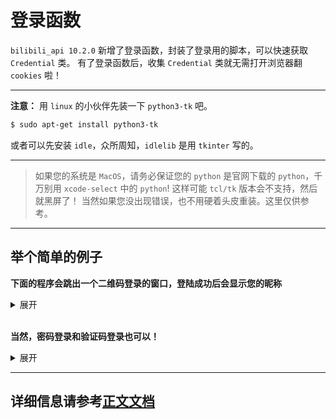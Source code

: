 # 登录函数

`bilibili_api 10.2.0` 新增了登录函数，封装了登录用的脚本，可以快速获取 `Credential` 类。
有了登录函数后，收集 `Credential` 类就无需打开浏览器翻 `cookies` 啦！

---
**注意：**
用 `linux` 的小伙伴先装一下 `python3-tk` 吧。

``` bash
$ sudo apt-get install python3-tk
```

或者可以先安装 `idle`，众所周知，`idlelib` 是用 `tkinter` 写的。

---
>如果您的系统是 `MacOS`，请务必保证您的 `python` 是官网下载的 `python`，千万别用 `xcode-select` 中的 `python`! 这样可能 `tcl/tk` 版本会不支持，然后就黑屏了！
>当然如果您没出现错误，也不用硬着头皮重装。这里仅供参考。
---

## 举个简单的例子

**下面的程序会跳出一个二维码登录的窗口，登陆成功后会显示您的昵称**

<details>
<summary>展开</summary>

``` python
from bilibili_api import login, user, sync
print("请登录：")
credential = login.login_with_qrcode()
try:
    credential.raise_for_no_bili_jct() # 判断是否成功
    credential.raise_for_no_sessdata() # 判断是否成功
except:
    print("登陆失败。。。")
    exit()
print("欢迎，", sync(user.get_self_info(credential))['name'], "!")
```
</details>
<br>

**当然，密码登录和验证码登录也可以！**

<details>
<summary>展开</summary>

``` python
from bilibili_api.login import login_with_password, login_with_sms, send_sms, PhoneNumber, Check
from bilibili_api.user import get_self_info
from bilibili_api import settings
from bilibili_api import sync

mode = int(input("""请选择登录方式：
1. 密码登录
2. 验证码登录
请输入 1/2
"""))

credential = None

# 关闭自动打开 geetest 验证窗口
settings.geetest_auto_open = False

if mode == 1:
    # 密码登录
    username = input("请输入手机号/邮箱：")
    password = input("请输入密码：")
    print("正在登录。")
    c = login_with_password(username, password)
    if isinstance(c, Check):
        # 还需验证
        phone = input("需要验证。请输入手机号：")
        c.set_phone(PhoneNumber(phone, country="+86")) # 默认设置地区为中国大陆
        c.send_code()
        print("已发送验证码。")
        code = input("请输入验证码：")
        credential = c.login(code)
        print("登录成功！")
    else:
        credential = c
elif mode == 2:
    # 验证码登录
    phone = input("请输入手机号：")
    print("正在登录。")
    send_sms(PhoneNumber(phone, country="+86")) # 默认设置地区为中国大陆
    code = input("请输入验证码：")
    c = login_with_sms(PhoneNumber(phone, country="+86"), code)
    credential = c
    print("登录成功")
else:
    print("请输入 1/2 ！")
    exit()

if credential != None:
    name = sync(get_self_info(credential))['name']
    print(f"欢迎，{name}!")
```

</details>

---

## **详细信息请参考[正文文档]()**
